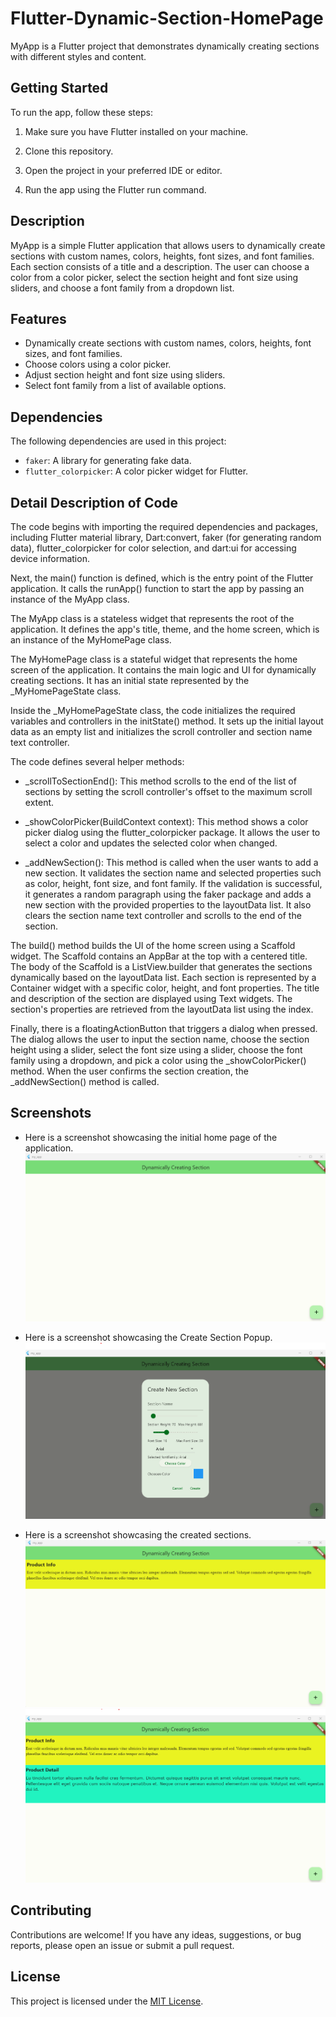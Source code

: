 # Flutter-Dynamic-Section-HomePage

MyApp is a Flutter project that demonstrates dynamically creating sections with different styles and content.

## Getting Started

To run the app, follow these steps:

1. Make sure you have Flutter installed on your machine.

2. Clone this repository.

3. Open the project in your preferred IDE or editor.

4. Run the app using the Flutter run command.

## Description

MyApp is a simple Flutter application that allows users to dynamically create sections with custom names, colors, heights, font sizes, and font families. Each section consists of a title and a description. The user can choose a color from a color picker, select the section height and font size using sliders, and choose a font family from a dropdown list.

## Features

- Dynamically create sections with custom names, colors, heights, font sizes, and font families.
- Choose colors using a color picker.
- Adjust section height and font size using sliders.
- Select font family from a list of available options.

## Dependencies

The following dependencies are used in this project:

- `faker`: A library for generating fake data.
- `flutter_colorpicker`: A color picker widget for Flutter.

## Detail Description of Code

The code begins with importing the required dependencies and packages, including Flutter material library, Dart:convert, faker (for generating random data), flutter_colorpicker for color selection, and dart:ui for accessing device information.

Next, the main() function is defined, which is the entry point of the Flutter application. It calls the runApp() function to start the app by passing an instance of the MyApp class.

The MyApp class is a stateless widget that represents the root of the application. It defines the app's title, theme, and the home screen, which is an instance of the MyHomePage class.

The MyHomePage class is a stateful widget that represents the home screen of the application. It contains the main logic and UI for dynamically creating sections. It has an initial state represented by the \_MyHomePageState class.

Inside the \_MyHomePageState class, the code initializes the required variables and controllers in the initState() method. It sets up the initial layout data as an empty list and initializes the scroll controller and section name text controller.

The code defines several helper methods:

- \_scrollToSectionEnd(): This method scrolls to the end of the list of sections by setting the scroll controller's offset to the maximum scroll extent.

- \_showColorPicker(BuildContext context): This method shows a color picker dialog using the flutter_colorpicker package. It allows the user to select a color and updates the selected color when changed.

- \_addNewSection(): This method is called when the user wants to add a new section. It validates the section name and selected properties such as color, height, font size, and font family. If the validation is successful, it generates a random paragraph using the faker package and adds a new section with the provided properties to the layoutData list. It also clears the section name text controller and scrolls to the end of the section.

The build() method builds the UI of the home screen using a Scaffold widget. The Scaffold contains an AppBar at the top with a centered title. The body of the Scaffold is a ListView.builder that generates the sections dynamically based on the layoutData list. Each section is represented by a Container widget with a specific color, height, and font properties. The title and description of the section are displayed using Text widgets. The section's properties are retrieved from the layoutData list using the index.

Finally, there is a floatingActionButton that triggers a dialog when pressed. The dialog allows the user to input the section name, choose the section height using a slider, select the font size using a slider, choose the font family using a dropdown, and pick a color using the \_showColorPicker() method. When the user confirms the section creation, the \_addNewSection() method is called.

## Screenshots

- Here is a screenshot showcasing the initial home page of the application.
  ![Alt text](./images/image1.png)
- Here is a screenshot showcasing the Create Section Popup.
  ![Alt text](./images/image2.png)

- Here is a screenshot showcasing the created sections.
  ![Alt text](./images/image3.png)
  ![Alt text](./images/image4.png)

## Contributing

Contributions are welcome! If you have any ideas, suggestions, or bug reports, please open an issue or submit a pull request.

## License

This project is licensed under the [MIT License](LICENSE).
